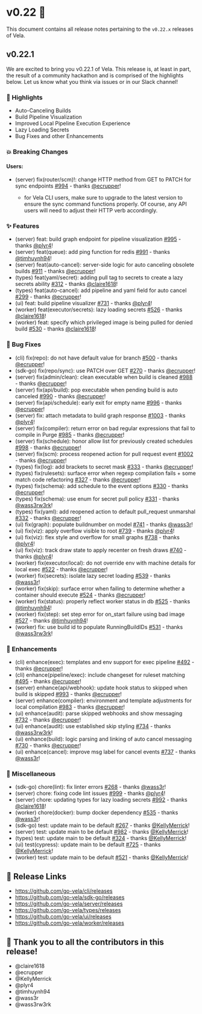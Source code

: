 # v0.22 🚀

This document contains all release notes pertaining to the `v0.22.x` releases of
Vela.

## v0.22.1

We are excited to bring you v0.22.1 of Vela. This release is, at least in part,
the result of a community hackathon and is comprised of the highlights below.
Let us know what you think via issues or in our Slack channel!

### 📣 Highlights

- Auto-Canceling Builds
- Build Pipeline Visualization
- Improved Local Pipeline Execution Experience
- Lazy Loading Secrets
- Bug Fixes and other Enhancements

### 💥 Breaking Changes

#### Users:

- (server) fix(router/scm)!: change HTTP method from GET to PATCH for sync
  endpoints
  [#994](https://github.com/go-vela/server/commit/e12a3dd81823cb6f4e5fc78bd19ddf7bbfb603d4) -
  thanks [@ecrupper](https://github.com/ecrupper)!

  - for Vela CLI users, make sure to upgrade to the latest version to ensure the
    sync command functions properly. Of course, any API users will need to
    adjust their HTTP verb accordingly.

### ✨ Features

- (server) feat: build graph endpoint for pipeline visualization
  [#995](https://github.com/go-vela/server/commit/32bd680d1aad0b53554c8575dcfa3016fc21008a) -
  thanks [@plyr4](https://github.com/plyr4)!
- (server) feat(queue): add ping function for redis
  [#991](https://github.com/go-vela/server/commit/6708cea79580d84437f93ea9755056ed330586b0) -
  thanks [@timhuynh94](https://github.com/timhuynh94)!
- (server) feat(auto-cancel): server-side logic for auto canceling obsolete builds
  [#911](https://github.com/go-vela/server/commit/b51d5a2cc8c44508a97350418b0df5913acda539) -
  thanks [@ecrupper](https://github.com/ecrupper)!
- (types) feat(yaml/secret): adding pull tag to secrets to create a lazy secrets
  ability
  [#312](https://github.com/go-vela/types/commit/19101a5b1346caaeb675fb5f7e5a100277381a88) -
  thanks [@claire1618](https://github.com/claire1618)!
- (types) feat(auto-cancel): add pipeline and yaml field for auto cancel
  [#299](https://github.com/go-vela/types/commit/b3cfe9cf9e30e9b19fc1bf17fa07c81513f469f7) -
  thanks [@ecrupper](https://github.com/ecrupper)!
- (ui) feat: build pipeline visualizer
  [#731](https://github.com/go-vela/ui/commit/8cf3f88476c923a45043844c51f4d57b328903f0) -
  thanks [@plyr4](https://github.com/plyr4)!
- (worker) feat(executor/secrets): lazy loading secrets
  [#526](https://github.com/go-vela/worker/commit/5ab220dfa56d3a61c7e4babdb4d70562a6659674) -
  thanks [@claire1618](https://github.com/claire1618)!
- (worker) feat: specify which privileged image is being pulled for denied build
  [#530](https://github.com/go-vela/worker/commit/aafb6f9855966724b70f4d61837016b0e662b9af) -
  thanks [@claire1618](https://github.com/claire1618)!

### 🐛 Bug Fixes

- (cli) fix(repo): do not have default value for branch
  [#500](https://github.com/go-vela/cli/commit/661960440053b96b9b692272890b82fd54905fc4) -
  thanks [@ecrupper](https://github.com/ecrupper)!
- (sdk-go) fix(repo/sync): use PATCH over GET
  [#270](https://github.com/go-vela/sdk-go/commit/457b799074a7843339054ea806938c4d4370e2de) -
  thanks [@ecrupper](https://github.com/ecrupper)!
- (server) fix(admin/clean): clean executable when build is cleaned
  [#988](https://github.com/go-vela/server/commit/d90fdb7c11ad8613cd7be3939bbc38e9374264b1) -
  thanks [@ecrupper](https://github.com/ecrupper)!
- (server) fix(api/build): pop executable when pending build is auto canceled
  [#990](https://github.com/go-vela/server/commit/7370602925b540642ad0f43b0c957ca180dea4b0) -
  thanks [@ecrupper](https://github.com/ecrupper)!
- (server) fix(api/schedule): early exit for empty name
  [#996](https://github.com/go-vela/server/commit/3ee9ccfd892aa6d414ae1a6a95088af64386abdd) -
  thanks [@ecrupper](https://github.com/ecrupper)!
- (server) fix: attach metadata to build graph response
  [#1003](https://github.com/go-vela/server/commit/65c06b572236685a9bf3abc043d6d21efa2f2e09) -
  thanks [@plyr4](https://github.com/plyr4)!
- (server) fix(compiler): return error on bad regular expressions that fail to
  compile in Purge
  [#985](https://github.com/go-vela/server/commit/bb35e76f6056131cac9961f131c6578339832548) -
  thanks [@ecrupper](https://github.com/ecrupper)!
- (server) fix(schedule): honor allow list for previously created schedules
  [#998](https://github.com/go-vela/server/commit/a22bbad88237647f35c0d195339bc9be81acdd25) -
  thanks [@ecrupper](https://github.com/ecrupper)!
- (server) fix(scm): process reopened action for pull request event
  [#1002](https://github.com/go-vela/server/commit/f1c58bd4ef9315d49466a956889f1e5c72b1f179) -
  thanks [@ecrupper](https://github.com/ecrupper)!
- (types) fix(log): add brackets to secret mask
  [#333](https://github.com/go-vela/types/commit/e7d501937f4696a43769c6f9322381baf0a7ff44) -
  thanks [@ecrupper](https://github.com/ecrupper)!
- (types) fix(rulesets): surface error when regexp compilation fails + some
  match code refactoring
  [#327](https://github.com/go-vela/types/commit/0c0b890487aff7797a955c2e90248fbf0427ed8d) -
  thanks [@ecrupper](https://github.com/ecrupper)!
- (types) fix(schema): add schedule to the event options
  [#330](https://github.com/go-vela/types/commit/c4fc61aa76198f45944f29a596d0db521cf1d4dc) -
  thanks [@ecrupper](https://github.com/ecrupper)!
- (types) fix(schema): use enum for secret pull policy
  [#331](https://github.com/go-vela/types/commit/94c29dbe3fc74be842f3d9ae7f264b051804caf9) -
  thanks [@wass3rw3rk](https://github.com/wass3rw3rk)!
- (types) fix(yaml): add reopened action to default pull_request unmarshal
  [#332](https://github.com/go-vela/types/commit/ba41348d0fa9446f6b2d388130c8a114d841d386) -
  thanks [@ecrupper](https://github.com/ecrupper)!
- (ui) fix(graph): populate buildnumber on model
  [#741](https://github.com/go-vela/ui/commit/e5a6e2aacf7a9e343b5e71e947593464b518e5f5) -
  thanks [@wass3r](https://github.com/wass3r)!
- (ui) fix(viz): apply overflow visible to root
  [#739](https://github.com/go-vela/ui/commit/3c4fe3c5d3d32c5853b97291fd6657234a16ad5a) -
  thanks [@plyr4](https://github.com/plyr4)!
- (ui) fix(viz): flex style and overflow for small graphs
  [#738](https://github.com/go-vela/ui/commit/c10f2a542e896c861a62fba15ef50981eb158dd4) -
  thanks [@plyr4](https://github.com/plyr4)!
- (ui) fix(viz): track draw state to apply recenter on fresh draws
  [#740](https://github.com/go-vela/ui/commit/28779864016153a6e069a97cbd1e102be292c319) -
  thanks [@plyr4](https://github.com/plyr4)!
- (worker) fix(executor/local): do not override env with machine details for
  local exec
  [#522](https://github.com/go-vela/worker/commit/26628ba836f7dc881ec6c4fa36b2abb1bd3f29fe) -
  thanks [@ecrupper](https://github.com/ecrupper)!
- (worker) fix(secrets): isolate lazy secret loading
  [#539](https://github.com/go-vela/worker/commit/29130e81be15a33eada5fefb4006a62f23112bf4) -
  thanks [@wass3r](https://github.com/wass3r)!
- (worker) fix(skip): surface error when failing to determine whether a
  container should execute
  [#524](https://github.com/go-vela/worker/commit/bcdf8e448bdfedb0b90b8e0e6da599b4c726a0ab) -
  thanks [@ecrupper](https://github.com/ecrupper)!
- (worker) fix(status): properly reflect worker status in db
  [#525](https://github.com/go-vela/worker/commit/3249252744953ab50b53b7817af64e8b7467ded2) -
  thanks [@timhuynh94](https://github.com/timhuynh94)!
- (worker) fix(step): set step error for on_start failure using bad image
  [#527](https://github.com/go-vela/worker/commit/6494030bc3ee3067bb97fdfd44be24167cf2c766) -
  thanks [@timhuynh94](https://github.com/timhuynh94)!
- (worker) fix: use build id to populate RunningBuildIDs
  [#531](https://github.com/go-vela/worker/commit/7c34e60fdc0d2541a8cb3cca006a6f4262b832ce) -
  thanks [@wass3rw3rk](https://github.com/wass3rw3rk)!

### 🚸 Enhancements

- (cli) enhance(exec): templates and env support for exec pipeline
  [#492](https://github.com/go-vela/cli/commit/ebb8068bbdcd2c3404f2e466e17e8fa7f6d9e12e) -
  thanks [@ecrupper](https://github.com/ecrupper)!
- (cli) enhance(pipeline/exec): include changeset for ruleset matching
  [#495](https://github.com/go-vela/cli/commit/44e88965a38ea880e7e90bf3e560570668ee8200) -
  thanks [@ecrupper](https://github.com/ecrupper)!
- (server) enhance(api/webhook): update hook status to skipped when build is
  skipped
  [#993](https://github.com/go-vela/server/commit/262d7f096157bbd69663d7ac4ad72dc59df69f7b) -
  thanks [@ecrupper](https://github.com/ecrupper)!
- (server) enhance(compiler): environment and template adjustments for local
  compilation
  [#983](https://github.com/go-vela/server/commit/174ab52b94ffbd111653637e0ffde6e9b9d2b78d) -
  thanks [@ecrupper](https://github.com/ecrupper)!
- (ui) enhance(audit): parse skipped webhooks and show messaging
  [#732](https://github.com/go-vela/ui/commit/9ba4e4321202e43e630a86f957726e8c9b999908) -
  thanks [@ecrupper](https://github.com/ecrupper)!
- (ui) enhance(audit): use established skip styling
  [#734](https://github.com/go-vela/ui/commit/42b296a3e03c2120c9cae68a9dfcf579642e19eb) -
  thanks [@wass3rw3rk](https://github.com/wass3rw3rk)!
- (ui) enhance(build): logic parsing and linking of auto cancel messaging
  [#730](https://github.com/go-vela/ui/commit/607d3270a898c2e4b800c44780f1e38effa3a2e0) -
  thanks [@ecrupper](https://github.com/ecrupper)!
- (ui) enhance(cancel): improve msg label for cancel events
  [#737](https://github.com/go-vela/ui/commit/b307868660c87efa9813473a3c19338e0a577d5d) -
  thanks [@wass3r](https://github.com/wass3r)!

### 🔧 Miscellaneous

- (sdk-go) chore(lint): fix linter errors
  [#268](https://github.com/go-vela/sdk-go/commit/d4124d46513d667c07661f0fc521a85683828d0b) -
  thanks [@wass3r](https://github.com/wass3r)!
- (server) chore: fixing code lint issues
  [#999](https://github.com/go-vela/server/commit/542c244ca29094a1b4f1eb17666b03741ce91bb4) -
  thanks [@plyr4](https://github.com/plyr4)!
- (server) chore: updating types for lazy loading secrets
  [#992](https://github.com/go-vela/server/commit/4eec5e9b03ab7e7004bfae08fc558eb2b27d87c5) -
  thanks [@claire1618](https://github.com/claire1618)!
- (worker) chore(docker): bump docker dependency
  [#535](https://github.com/go-vela/worker/commit/73d6fdbeab1ec1a47389b8c98f31f1822943f805) -
  thanks [@wass3r](https://github.com/wass3r)!
- (sdk-go) test: update main to be default
  [#267](https://github.com/go-vela/sdk-go/commit/393ca3262d597c937cf8eb4ba9149a6affd27470) -
  thanks [@KellyMerrick](https://github.com/KellyMerrick)!
- (server) test: update main to be default
  [#982](https://github.com/go-vela/server/commit/ae4356a307f4a000fe1511ff48025ac877fe894e) -
  thanks [@KellyMerrick](https://github.com/KellyMerrick)!
- (types) test: update main to be default
  [#324](https://github.com/go-vela/types/commit/9b2ca77fa0114782f075acb3122805c1b1d27e80) -
  thanks [@KellyMerrick](https://github.com/KellyMerrick)!
- (ui) test(cypress): update main to be default
  [#725](https://github.com/go-vela/ui/commit/fb659119e158e120d50e4d663c7b86eabe954ff4) -
  thanks [@KellyMerrick](https://github.com/KellyMerrick)!
- (worker) test: update main to be default
  [#521](https://github.com/go-vela/worker/commit/be492bd1e78717a54717c183983845be3234c236) -
  thanks [@KellyMerrick](https://github.com/KellyMerrick)!

## 🔗 Release Links

- https://github.com/go-vela/cli/releases
- https://github.com/go-vela/sdk-go/releases
- https://github.com/go-vela/server/releases
- https://github.com/go-vela/types/releases
- https://github.com/go-vela/ui/releases
- https://github.com/go-vela/worker/releases

## 💟 Thank you to all the contributors in this release!

- @claire1618
- @ecrupper
- @KellyMerrick
- @plyr4
- @timhuynh94
- @wass3r
- @wass3rw3rk
